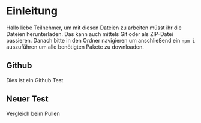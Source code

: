 # Einleitung

Hallo liebe Teilnehmer, um mit diesen Dateien zu arbeiten müsst ihr die Dateien herunterladen. Das kann auch mittels Git oder als ZIP-Datei passieren. Danach bitte in den Ordner navigieren um anschließend ein `npm i` auszuführen um alle benötigten Pakete zu downloaden.

## Github
Dies ist ein Github Test

## Neuer Test
Vergleich beim Pullen